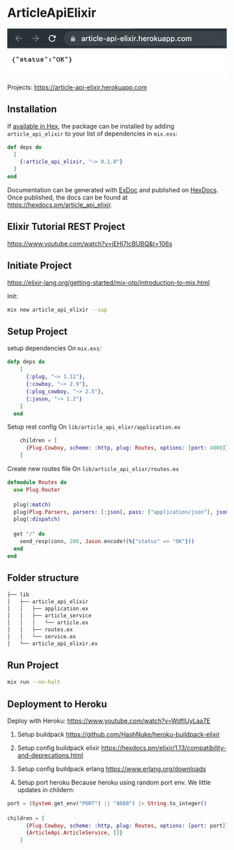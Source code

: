 # ArticleApiElixir

![image](/assets/banner.png)

Projects: https://article-api-elixir.herokuapp.com

## Installation

If [available in Hex](https://hex.pm/docs/publish), the package can be installed
by adding `article_api_elixir` to your list of dependencies in `mix.exs`:

```elixir
def deps do
  [
    {:article_api_elixir, "~> 0.1.0"}
  ]
end
```

Documentation can be generated with [ExDoc](https://github.com/elixir-lang/ex_doc)
and published on [HexDocs](https://hexdocs.pm). Once published, the docs can
be found at <https://hexdocs.pm/article_api_elixir>.

## Elixir Tutorial REST Project
https://www.youtube.com/watch?v=jEHI7IcBUBQ&t=106s

## Initiate Project
https://elixir-lang.org/getting-started/mix-otp/introduction-to-mix.html

Init:
```sh
mix new article_api_elixir --sup
```

## Setup Project

setup dependencies On `mix.exs`:
```ex
defp deps do
    [
      {:plug, "~> 1.11"},
      {:cowboy, "~> 2.9"},
      {:plug_cowboy, "~> 2.5"},
      {:jason, "~> 1.2"}
    ]
  end
```

Setup rest config On `lib/article_api_elixr/application.ex`
```ex
    children = [
      {Plug.Cowboy, scheme: :http, plug: Routes, options: [port: 4000]}
    ]
```

Create new routes file On `lib/article_api_elixr/routes.ex`
```ex
defmodule Routes do
  use Plug.Router

  plug(:match)
  plug(Plug.Parsers, parsers: [:json], pass: ["application/json"], json_decoder: Jason)
  plug(:dispatch)

  get "/" do
    send_resp(conn, 200, Jason.encode!(%{"status" => "OK"}))
  end
end
```

## Folder structure
```
├── lib
│   ├── article_api_elixir
│   │   ├── application.ex
│   │   ├── article_service
│   │   │   └── article.ex
│   │   ├── routes.ex
│   │   └── service.ex
│   └── article_api_elixir.ex
```

## Run Project
```sh
mix run --no-halt
```

## Deployment to Heroku
Deploy with Heroku: https://www.youtube.com/watch?v=WdfIUyLaa7E

1. Setup buildpack
https://github.com/HashNuke/heroku-buildpack-elixir

2. Setup config buildpack elixir
https://hexdocs.pm/elixir/1.13/compatibility-and-deprecations.html

3. Setup config buildpack erlang
https://www.erlang.org/downloads

4. Setup port heroku
Because heroku using random port env. We little updates in childern:
```ex
port = (System.get_env("PORT") || "8080") |> String.to_integer()

children = [
      {Plug.Cowboy, scheme: :http, plug: Routes, options: [port: port]},
      {ArticleApi.ArticleService, []}
    ]
```